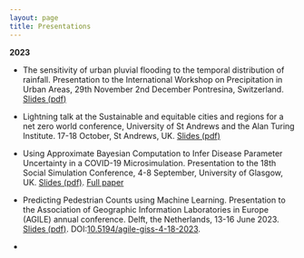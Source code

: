 ```yaml
---
layout: page
title: Presentations
---
```


**2023**
  * The sensitivity of urban pluvial flooding to the temporal distribution of rainfall. Presentation to the International Workshop on Precipitation in Urban Areas, 29th November  2nd December Pontresina, Switzerland. [Slides (pdf)](https://masher92.github.io/pdfs/Prez_MollyAsher.pdf)

  * Lightning talk at the Sustainable and equitable cities and regions for a net zero world conference, University of St Andrews and the Alan Turing Institute. 17-18 October, St Andrews, UK. [Slides (pdf)](https://masher92.github.io/pdfs/Molly.pdf)

  * Using Approximate Bayesian Computation to Infer Disease Parameter Uncertainty in a COVID-19 Microsimulation. Presentation to the 18th Social Simulation Conference, 4-8 September, University of Glasgow, UK. [Slides (pdf)](https://masher92.github.io/pdfs/2023-09-SSC.pdf). [Full paper](https://www.nature.com/articles/s41598-023-35580-z)
 
  * Predicting Pedestrian Counts using Machine Learning. Presentation to the Association of Geographic Information Laboratories in Europe (AGILE) annual conference. Delft, the Netherlands, 13-16 June 2023. [Slides (pdf)](https://masher92.github.io/pdfs/2023-07-AGILE_ML.pdf). DOI:[10.5194/agile-giss-4-18-2023](https://agile-giss.copernicus.org/articles/4/18/2023/).
  * 


